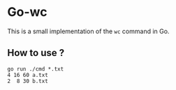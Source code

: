 # Go-wc

This is a small implementation of the `wc` command in Go.

## How to use ?

```
go run ./cmd *.txt
4 16 60 a.txt
2  8 30 b.txt
```
